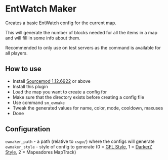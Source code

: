 # EntWatch Maker

Creates a basic EntWatch config for the current map.  
  
This will generate the number of blocks needed for all the items in a map and will fill in some info about them.  
  
Recommended to only use on test servers as the command is available for all players.  

## How to use
- Install [Sourcemod 1.12.6922](https://sm.alliedmods.net/downloads.php?branch=dev) or above
- Install this plugin
- Load the map you want to create a config for
- Make sure that the directory exists before creating a config file
- Use command `sm_ewmake`
- Tweak the generated values for name, color, mode, cooldown, maxuses
- Done

## Configuration
`ewmaker_path`  - a path (relative to `csgo/`) where the configs will generate  
`ewmaker_style` - style of config to generate (0 = [GFL Style](https://github.com/gflclan-cs-go-ze/ZE-Configs#entwatch), 1 = [DarkerZ Style](https://github.com/darkerz7/CSGO-Plugins/blob/master/EntWatch_DZ/cfg/sourcemod/entwatch/maps/template.txt), 2 = Mapeadores MapTrack)
